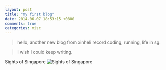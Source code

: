 ```yaml
---
layout: post
title: "my first blog"
date: 2014-06-07 18:53:15 +0800
comments: true
categories: misc 
---
```

>hello, another new blog from xinheli record coding, running, life in sg. 

>I wish I could keep writing.

Sights of Singapore
![Sights of Singapore](https://raw.githubusercontent.com/xinheli/xinheli.github.com/master/images/1.JPG)
